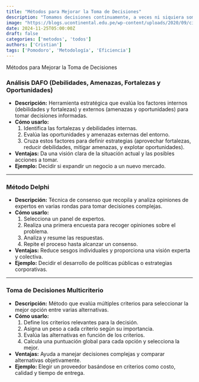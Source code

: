 ```yaml
---
title: "Métodos para Mejorar la Toma de Decisiones"
description: "Tomamos decisiones continuamente, a veces ni siquiera somos conscientes de ello. A lo largo del día tomamos decenas, incluso centenas, de decisiones."
image: "https://blogs.ucontinental.edu.pe/wp-content/uploads/2020/09/cinco-recomendaciones-para-tomar-decisiones-acertadas-y-oportunas-uc-1-universidad-continental.jpg"
date: 2024-11-25T05:00:00Z
draft: false 
categories: ['metodos', 'todos']
authors: ['Cristian']
tags: ['Pomodoro', 'Metodología', 'Eficiencia']
--- 
```


Métodos para Mejorar la Toma de Decisiones

### Análisis DAFO (Debilidades, Amenazas, Fortalezas y Oportunidades)
- **Descripción:** Herramienta estratégica que evalúa los factores internos (debilidades y fortalezas) y externos (amenazas y oportunidades) para tomar decisiones informadas.  
- **Cómo usarlo:**
  1. Identifica las fortalezas y debilidades internas.  
  2. Evalúa las oportunidades y amenazas externas del entorno.  
  3. Cruza estos factores para definir estrategias (aprovechar fortalezas, reducir debilidades, mitigar amenazas, y explotar oportunidades).  
- **Ventajas:** Da una visión clara de la situación actual y las posibles acciones a tomar.  
- **Ejemplo:** Decidir si expandir un negocio a un nuevo mercado.

---

### Método Delphi
- **Descripción:** Técnica de consenso que recopila y analiza opiniones de expertos en varias rondas para tomar decisiones complejas.  
- **Cómo usarlo:**
  1. Selecciona un panel de expertos.  
  2. Realiza una primera encuesta para recoger opiniones sobre el problema.  
  3. Analiza y resume las respuestas.  
  4. Repite el proceso hasta alcanzar un consenso.  
- **Ventajas:** Reduce sesgos individuales y proporciona una visión experta y colectiva.  
- **Ejemplo:** Decidir el desarrollo de políticas públicas o estrategias corporativas.

---

### Toma de Decisiones Multicriterio
- **Descripción:** Método que evalúa múltiples criterios para seleccionar la mejor opción entre varias alternativas.  
- **Cómo usarlo:**
  1. Define los criterios relevantes para la decisión.  
  2. Asigna un peso a cada criterio según su importancia.  
  3. Evalúa las alternativas en función de los criterios.  
  4. Calcula una puntuación global para cada opción y selecciona la mejor.  
- **Ventajas:** Ayuda a manejar decisiones complejas y comparar alternativas objetivamente.  
- **Ejemplo:** Elegir un proveedor basándose en criterios como costo, calidad y tiempo de entrega.
